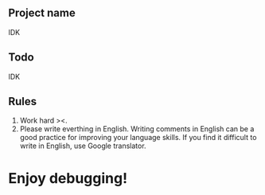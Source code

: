 ## Project name
IDK

## Todo
IDK

## Rules
1. Work hard ><.
2. Please write everthing in English. Writing comments in English can be a good practice for improving your language skills.
   If you find it difficult to write in English, use Google translator.

# Enjoy debugging!

   
